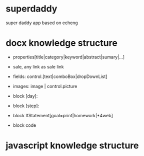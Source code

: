 superdaddy
==========

super daddy app based on echeng

docx knowledge structure
====================
* properties[title|category|keyword|abstract|sumary|...]

* sale, any link as sale link

* fields: control.[text|comboBox|dropDownList]

* images: image | control.picture

* block [day]:

* block [step]:

* block IfStatement[goal=print|homework|*4web]

* block code

javascript knowledge structure
=======================
